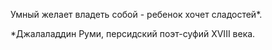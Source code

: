  Умный желает владеть собой - ребенок хочет сладостей*.
 
 *Джалаладдин Руми, персидский поэт-суфий XVIII века.